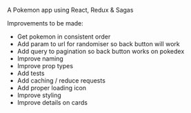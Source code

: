 A Pokemon app using React, Redux & Sagas

Improvements to be made:

- Get pokemon in consistent order
- Add param to url for randomiser so back button will work
- Add query to pagination so back button works on pokedex
- Improve naming
- Improve prop types
- Add tests
- Add caching / reduce requests
- Add proper loading icon
- Improve styling
- Improve details on cards
